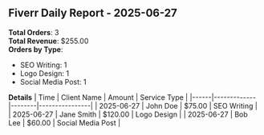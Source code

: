 ## Fiverr Daily Report - 2025-06-27

**Total Orders**: 3  
**Total Revenue**: $255.00  
**Orders by Type**:
- SEO Writing: 1
- Logo Design: 1
- Social Media Post: 1

**Details**
| Time | Client Name | Amount | Service Type   |
|------|-------------|--------|----------------|
| 2025-06-27 | John Doe | $75.00 | SEO Writing |
| 2025-06-27 | Jane Smith | $120.00 | Logo Design |
| 2025-06-27 | Bob Lee | $60.00 | Social Media Post |